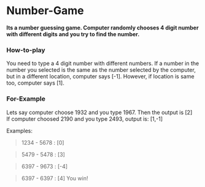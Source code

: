 # Number-Game

**Its a number guessing game. Computer randomly chooses 4 digit number with different digits and you try to find the number.**

### How-to-play
You need to type a 4 digit number with different numbers. If a number in the number you selected is the same as the number selected by the computer, but in a different location, computer says [-1]. However, if location is same too, computer says [1]. 


### For-Example

Lets say computer choose 1932 and you type 1967. Then the output is [2]<br />
If computer choosed 2190 and you type 2493, output is: [1,-1]

Examples:
> 1234 - 5678 : [0] 

>5479 - 5478 : [3]

>6397 - 9673 : [-4]

>6397 - 6397 : [4]  You win!

